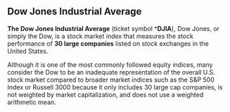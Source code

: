 ## Dow Jones Industrial Average

**The Dow Jones Industrial Average** (ticket symbol **^DJIA**), Dow Jones, or simply the Dow, is a stock market index that measures the stock performance of **30 large companies** listed on stock exchanges in the United States.

Although it is one of the most commonly followed equity indices, many consider the Dow to be an inadequate representation of the overall U.S. stock market compared to broader market indices such as the S&P 500 Index or Russell 3000 because it only includes 30 large cap companies, is not weighted by market capitalization, and does not use a weighted arithmetic mean.

